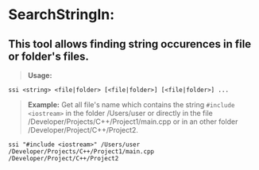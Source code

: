 # SearchStringIn:

## This tool allows finding string occurences in file or folder's files.

>**Usage:**


    ssi <string> <file|folder> [<file|folder>] [<file|folder>] ...

>**Example:**
>Get all file's name which contains the string `#include <iostream>` in the folder /Users/user or directly in the file /Developer/Projects/C++/Project1/main.cpp or in an other folder /Developer/Project/C++/Project2.


    ssi "#include <iostream>" /Users/user /Developer/Projects/C++/Project1/main.cpp /Developer/Project/C++/Project2
